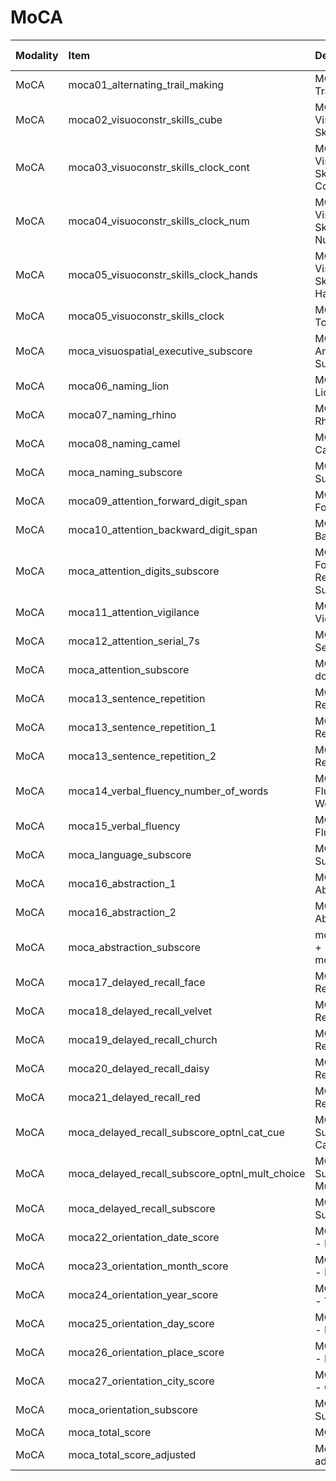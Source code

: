 # MoCA

| Modality   | Item                                           | Description                                                      | ItemType   | Required   | Values                  |   Unnamed: 13 |
|:-----------|:-----------------------------------------------|:-----------------------------------------------------------------|:-----------|:-----------|:------------------------|--------------:|
| MoCA       | moca01_alternating_trail_making                | MOCA: 01. Alternating Trail Making                               | integer    | nullable   | y.isin([0,1])           |           nan |
| MoCA       | moca02_visuoconstr_skills_cube                 | MOCA: 02. Visuoconstructional Skills - Copy Cube                 | integer    | nullable   | y.isin([0,1])           |           nan |
| MoCA       | moca03_visuoconstr_skills_clock_cont           | MOCA: 03. Visuoconstructional Skills - Draw Clock Contour        | integer    | nullable   | y.isin([0,1])           |           nan |
| MoCA       | moca04_visuoconstr_skills_clock_num            | MOCA: 04. Visuoconstructional Skills - Draw Clock Numbers        | integer    | nullable   | y.isin([0,1])           |           nan |
| MoCA       | moca05_visuoconstr_skills_clock_hands          | MOCA: 05. Visuoconstructional Skills - Draw Clock Hands          | integer    | nullable   | y.isin([0,1])           |           nan |
| MoCA       | moca05_visuoconstr_skills_clock                | MOCA: Draw Clock Total                                           | integer    | nullable   | y.isin([0,1,2,3])       |           nan |
| MoCA       | moca_visuospatial_executive_subscore           | MOCA: Visuospatial And Executive Subscore                        | integer    | nullable   | y.isin([0,1,2,3,4,5])   |           nan |
| MoCA       | moca06_naming_lion                             | MOCA: 06. Naming - Lion                                          | integer    | nullable   | y.isin([0,1])           |           nan |
| MoCA       | moca07_naming_rhino                            | MOCA: 07. Naming - Rhino                                         | integer    | nullable   | y.isin([0,1])           |           nan |
| MoCA       | moca08_naming_camel                            | MOCA: 08. Naming - Camel                                         | integer    | nullable   | y.isin([0,1])           |           nan |
| MoCA       | moca_naming_subscore                           | MOCA: Naming Subscore                                            | integer    | nullable   | y.isin([0,1,2,3])       |           nan |
| MoCA       | moca09_attention_forward_digit_span            | MOCA: 09. Attention - Forward Digit Span                         | integer    | nullable   | y.isin([0,1])           |           nan |
| MoCA       | moca10_attention_backward_digit_span           | MOCA: 10. Attention - Backward Digit Span                        | integer    | nullable   | y.isin([0,1])           |           nan |
| MoCA       | moca_attention_digits_subscore                 | MOCA: Attention Forward-Backward Repeat Lists Of Digits Subscore | integer    | nullable   | y.isin([0,1,2])         |           nan |
| MoCA       | moca11_attention_vigilance                     | MOCA: 11. Attention - Vigilance                                  | integer    | nullable   | y.isin([0,1])           |           nan |
| MoCA       | moca12_attention_serial_7s                     | MOCA: 12. Attention - Serial 7s                                  | integer    | nullable   | y.isin([0,1,2,3])       |           nan |
| MoCA       | moca_attention_subscore                        | MOCA: Attention domain subscore                                  | integer    | nullable   | y.isin([0,1,2,3,4,5,6]) |           nan |
| MoCA       | moca13_sentence_repetition                     | MOCA: 13. Sentence Repetition                                    | integer    | nullable   | y.isin([0,1,2])         |           nan |
| MoCA       | moca13_sentence_repetition_1                   | MOCA: 13. Sentence Repetition 1                                  | integer    | nullable   | y.isin([0,1])           |           nan |
| MoCA       | moca13_sentence_repetition_2                   | MOCA: 13. Sentence Repetition 2                                  | integer    | nullable   | y.isin([0,1])           |           nan |
| MoCA       | moca14_verbal_fluency_number_of_words          | MOCA: 14. Verbal Fluency - Number Of Words                       | integer    | nullable   | (y>=0) & (y<=100)       |           nan |
| MoCA       | moca15_verbal_fluency                          | MOCA: 15. Verbal Fluency                                         | integer    | nullable   | y.isin([0,1])           |           nan |
| MoCA       | moca_language_subscore                         | MOCA: Language Subscore                                          | integer    | nullable   | y.isin([0,1,2,3])       |           nan |
| MoCA       | moca16_abstraction_1                           | MOCA: 16. Abstraction 1                                          | integer    | nullable   | y.isin([0,1])           |           nan |
| MoCA       | moca16_abstraction_2                           | MOCA: 16. Abstraction 2                                          | integer    | nullable   | y.isin([0,1])           |           nan |
| MoCA       | moca_abstraction_subscore                      | moca16_abstraction_1 + moca16_abstraction_2                      | integer    | nullable   | y.isin([0,1,2])         |           nan |
| MoCA       | moca17_delayed_recall_face                     | MOCA: 17. Delayed Recall - Face                                  | integer    | nullable   | y.isin([0,1])           |           nan |
| MoCA       | moca18_delayed_recall_velvet                   | MOCA: 18. Delayed Recall - Velvet                                | integer    | nullable   | y.isin([0,1])           |           nan |
| MoCA       | moca19_delayed_recall_church                   | MOCA: 19. Delayed Recall - Church                                | integer    | nullable   | y.isin([0,1])           |           nan |
| MoCA       | moca20_delayed_recall_daisy                    | MOCA: 20. Delayed Recall - Daisy                                 | integer    | nullable   | y.isin([0,1])           |           nan |
| MoCA       | moca21_delayed_recall_red                      | MOCA: 21. Delayed Recall - Red                                   | integer    | nullable   | y.isin([0,1])           |           nan |
| MoCA       | moca_delayed_recall_subscore_optnl_cat_cue     | MOCA: Delayed Recall Subscore Optional Category Cue              | integer    | nullable   | y.isin([0,1,2,3,4,5])   |           nan |
| MoCA       | moca_delayed_recall_subscore_optnl_mult_choice | MOCA: Delayed Recall Subscore Optional Multiple Choice Cue       | integer    | nullable   | y.isin([0,1,2,3,4,5])   |           nan |
| MoCA       | moca_delayed_recall_subscore                   | MOCA: Delayed Recall Subscore Uncued                             | integer    | nullable   | y.isin([0,1,2,3,4,5])   |           nan |
| MoCA       | moca22_orientation_date_score                  | MOCA: 22. Orientation - Date Score                               | integer    | nullable   | y.isin([0,1])           |           nan |
| MoCA       | moca23_orientation_month_score                 | MOCA: 23. Orientation - Month Score                              | integer    | nullable   | y.isin([0,1])           |           nan |
| MoCA       | moca24_orientation_year_score                  | MOCA: 24. Orientation - Year  Score                              | integer    | nullable   | y.isin([0,1])           |           nan |
| MoCA       | moca25_orientation_day_score                   | MOCA: 25. Orientation - Day Score                                | integer    | nullable   | y.isin([0,1])           |           nan |
| MoCA       | moca26_orientation_place_score                 | MOCA: 26. Orientation - Place Score                              | integer    | nullable   | y.isin([0,1])           |           nan |
| MoCA       | moca27_orientation_city_score                  | MOCA: 27. Orientation - City Score                               | integer    | nullable   | y.isin([0,1])           |           nan |
| MoCA       | moca_orientation_subscore                      | MOCA: Orientation Subscore                                       | integer    | nullable   | y.isin([0,1,2,3,4,5,6]) |           nan |
| MoCA       | moca_total_score                               | MOCA Total Score                                                 | integer    | nullable   | (y>=0) & (y<=30)        |           nan |
| MoCA       | moca_total_score_adjusted                      | MoCA Total Score adjusted for education                          | integer    | nullable   | (y>=0) & (y<=31)        |           nan |